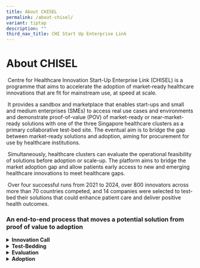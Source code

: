 ```yaml
---
title: About CHISEL
permalink: /about-chisel/
variant: tiptap
description: ""
third_nav_title: CHI Start Up Enterprise Link
---
```

<h1>About CHISEL</h1>
<p>&nbsp;Centre for Healthcare Innovation Start-Up Enterprise Link (CHISEL)
is a programme that aims to accelerate the adoption of market-ready healthcare
innovations that are fit for mainstream use, at speed at scale.</p>
<p>&nbsp;It provides a sandbox and marketplace that enables start-ups and
small and medium enterprises (SMEs) to access real use cases and environments
and demonstrate proof-of-value (POV) of market-ready or near-market-ready
solutions with one of the three Singapore healthcare clusters as a primary
collaborative test-bed site. The eventual aim is to bridge the gap between
market-ready solutions and adoption, aiming for procurement for use by
healthcare institutions.</p>
<p>&nbsp;Simultaneously, healthcare clusters can evaluate the operational
feasibility of solutions before adoption or scale-up. The platform aims
to bridge the market adoption gap and allow patients early access to new
and emerging healthcare innovations to meet healthcare gaps.</p>
<p>&nbsp;Over four successful runs from 2021 to 2024, over 800 innovators
across more than 70 countries competed, and 14 companies were selected
to test-bed their solutions that could enhance patient care and deliver
positive health outcomes.</p>
<h3>An end-to-end process that moves a potential solution from proof of value to adoption</h3>
<div data-type="detailGroup" class="isomer-accordion isomer-accordion-white">
<details class="isomer-details">
<summary><strong>Innovation Call</strong>
</summary>
<div data-type="detailsContent" class="isomer-details-content">
<p>The Challenge consists of several rounds, inviting start-ups and SMEs
to submit solutions to solve pressing challenges and transform the future
of healthcare. Shortlisted participants can look forward to coaching by
healthcare professionals and a Final Pitching Event.</p>
<p></p>
</div>
</details>
<details class="isomer-details">
<summary><strong>Test-Bedding</strong>
</summary>
<div data-type="detailsContent" class="isomer-details-content">
<p>Winning start-ups and SMEs will be matched to one of the healthcare institutions
from the partnering healthcare clusters to carry out test-bedding. The
test-bedding is to be completed in a simulated and/ or clinical environment,
complying to regulations and institutional policies in the partner healthcare
cluster.</p>
</div>
</details>
<details class="isomer-details">
<summary><strong>Evaluation</strong>
</summary>
<div data-type="detailsContent" class="isomer-details-content">
<p>Upon completion of test-bedding, the Centre for Healthcare Innovation
Evaluation Framework (CHIEF) would be used as the main evaluation framework
to evaluate the success of the test-bedding.</p>
</div>
</details>
<details class="isomer-details">
<summary><strong>Adoption</strong>
</summary>
<div data-type="detailsContent" class="isomer-details-content">
<p>Solutions may potentially be adopted by local healthcare institutions
if the CHIEF outcomes criteria are met, solution is feasible, sustainable
and ready for deployment and there are interests from the various healthcare
clusters to adopt the solution.</p>
</div>
</details>
</div>
<p></p>
<p></p>